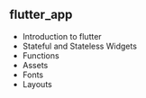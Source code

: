 ## flutter_app
- Introduction to flutter
- Stateful and Stateless Widgets
- Functions
- Assets
- Fonts
- Layouts
  
